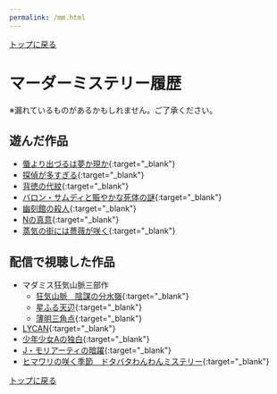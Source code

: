 ```yaml
---
permalink: /mm.html
---
```


[トップに戻る](/)

# マーダーミステリー履歴

※漏れているものがあるかもしれません。ご了承ください。

## 遊んだ作品
- [蜃より出づるは夢か現か](https://manaitahodoki.booth.pm/items/1884680){:target="_blank"}
- [探偵が多すぎる](https://toga.booth.pm/items/2106739){:target="_blank"}
- [背徳の代紋](https://hikimiya.booth.pm/items/2695449){:target="_blank"}
- [バロン・サムディと賑やかな死体の謎](https://ccfolia.booth.pm/items/2659031){:target="_blank"}
- [幽刻館の殺人](https://zareshima.booth.pm/items/2576819){:target="_blank"}
- [Nの真意](https://yuuuri.booth.pm/items/3810870){:target="_blank"}
- [蒸気の街には薔薇が咲く](https://niseika.booth.pm/items/3618368){:target="_blank"}

## 配信で視聴した作品
- マダミス狂気山脈三部作
    - [狂気山脈　陰謀の分水嶺](https://dappleox.booth.pm/items/1980320){:target="_blank"}
    - [星ふる天辺](https://dappleox.booth.pm/items/2276640){:target="_blank"}
    - [薄明三角点](https://dappleox.booth.pm/items/2877835){:target="_blank"}
- [LYCAN](https://terazon.booth.pm/items/1815518){:target="_blank"}
- [少年少女Aの独白](https://violetsogabe.booth.pm/items/1895555){:target="_blank"}
- [J・モリアーティの暗躍](https://secundusterra.booth.pm/items/1640133){:target="_blank"}
- [ヒマワリの咲く季節　ドタバタわんわんミステリー](https://moepupu.booth.pm/items/2589769){:target="_blank"}

[トップに戻る](/)
